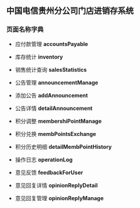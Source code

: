 ## 中国电信贵州分公司门店进销存系统

### 页面名称字典

* 应付款管理 **accountsPayable**
* 库存统计 **inventory**
* 销售统计查询 **salesStatistics**
* 公告管理 **announcementManage**
* 添加公告 **addAnnouncement**
* 公告详情 **detailAnnouncement**

* 积分调整 **membershiPointManage**
* 积分兑换 **membPointsExchange**
* 积分历史明细 **detailMembPointHistory**


* 操作日志 **operationLog**

* 意见反馈 **feedbackForUser**
* 意见回复详情 **opinionReplyDetail**
* 意见回复管理 **opinionReplyManage**
